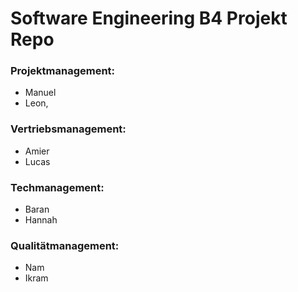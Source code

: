 # Software Engineering B4 Projekt Repo

### Projektmanagement:
* Manuel
* Leon, 

### Vertriebsmanagement:
* Amier
* Lucas

### Techmanagement:
* Baran
* Hannah

### Qualitätmanagement:
* Nam
* Ikram
